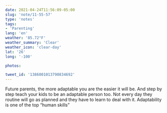 ```yaml
---
date: 2021-04-24T11:56:09-05:00
slug: 'note/11-55-57'
type: 'notes'
tags:
- 'Parenting'
lang: 'en'
weather: '85.72°F'
weather_summary: 'Clear'
weather_icon: 'clear-day'
lat: '26'
long: '-100'

photos:

tweet_id: '1386001013790834692'
---
```

Future parents, the more adaptable you are the easier it will be. And step by step teach your kids to be an adaptable person too. Not every day they routine will go as planned and they have to learn to deal with it. Adaptability is one of the top “human skills” 